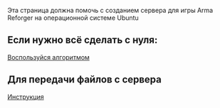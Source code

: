 Эта страница должна помочь с созданием сервера для игры Arma Reforger на операционной системе Ubuntu

## Если нужно всё сделать с нуля:
[Воспользуйся алгоритмом](Algorith.md)

## Для передачи файлов с сервера
[Инструкция](MoveFilesFromServer.md)
